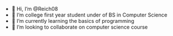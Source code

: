 - 👋 Hi, I’m @Reich08
- 👀 I’m college first year student under of BS in Computer Science
- 🌱 I’m currently learning the basics of programming 
- 💞️ I’m looking to collaborate on computer science course
<!---
Reich08/Reich08 is a ✨ special ✨ repository because its `README.md` (this file) appears on your GitHub profile.
You can click the Preview link to take a look at your changes.
--->
